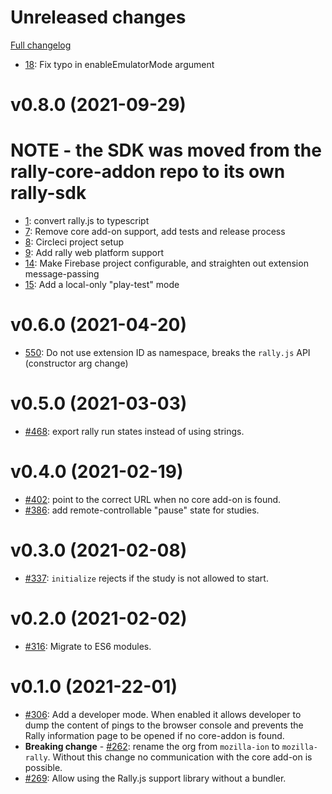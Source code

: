 # Unreleased changes

[Full changelog](https://github.com/mozilla-rally/rally-sdk/compare/v0.8.0...master)

* [18](https://github.com/mozilla-rally/rally-sdk/pull/18): Fix typo in enableEmulatorMode argument

# v0.8.0 (2021-09-29)

# NOTE - the SDK was moved from the rally-core-addon repo to its own rally-sdk

* [1](https://github.com/mozilla-rally/rally-sdk/pull/1): convert rally.js to typescript
* [7](https://github.com/mozilla-rally/rally-sdk/pull/7): Remove core add-on support, add tests and release process
* [8](https://github.com/mozilla-rally/rally-sdk/pull/8): Circleci project setup
* [9](https://github.com/mozilla-rally/rally-sdk/pull/9): Add rally web platform support
* [14](https://github.com/mozilla-rally/rally-sdk/pull/14): Make Firebase project configurable, and straighten out extension message-passing
* [15](https://github.com/mozilla-rally/rally-sdk/pull/15): Add a local-only "play-test" mode

# v0.6.0 (2021-04-20)

* [550](https://github.com/mozilla-rally/rally-core-addon/pull/550): Do not use extension ID as namespace, breaks the `rally.js` API (constructor arg change)

# v0.5.0 (2021-03-03)

* [#468](https://github.com/mozilla-rally/rally-core-addon/pull/468): export rally run states instead of using strings.

# v0.4.0 (2021-02-19)

* [#402](https://github.com/mozilla-rally/rally-core-addon/pull/402): point to the correct URL when no core add-on is found.
* [#386](https://github.com/mozilla-rally/rally-core-addon/pull/386): add remote-controllable "pause" state for studies.

# v0.3.0 (2021-02-08)

* [#337](https://github.com/mozilla-rally/rally-core-addon/pull/337): `initialize` rejects if the study is not allowed to start.

# v0.2.0 (2021-02-02)

* [#316](https://github.com/mozilla-rally/rally-core-addon/pull/316): Migrate to ES6 modules.

# v0.1.0 (2021-22-01)

* [#306](https://github.com/mozilla-rally/core-addon/pull/306): Add a developer mode. When enabled it allows developer to dump the content of pings to the browser console and prevents the Rally information page to be opened if no core-addon is found.
* **Breaking change** - [#262](https://github.com/mozilla-rally/core-addon/pull/262): rename the org from `mozilla-ion` to `mozilla-rally`. Without this change no communication with the core add-on is possible.
* [#269](https://github.com/mozilla-rally/core-addon/pull/269): Allow using the Rally.js support library without a bundler.
